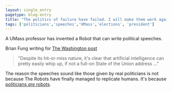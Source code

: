 ```yaml
---
layout: single_entry
pagetype: blog-entry
title: "The politics of failure have failed. I will make them work again"
tags: ['politicians','speeches','UMass','elections', 'president']
---
```

A UMass professor has invented a Robot that can write political speeches.

Brian Fung writing for [The Washington post][1]

>"Despite its hit-or-miss nature, it's clear that artificial intelligence can pretty easily whip up, if not a full-on State of the Union address ..."

The reason the speeches sound like those given by real politicians is not because The Robots have finally managed to replicate humans. It's because [politicians _are_ robots][2].

[1]:https://www.washingtonpost.com/news/the-switch/wp/2016/01/25/politicians-are-so-predictable-a-robot-can-literally-write-their-speeches/
[2]:https://inevitableriseofthemachines.com/2015/12/robo-rubio.html
